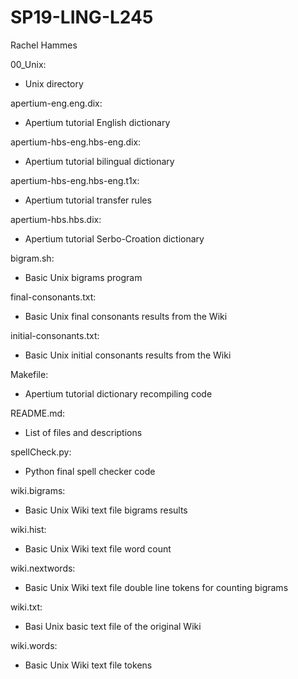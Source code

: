 # SP19-LING-L245
Rachel Hammes

00_Unix:
* Unix directory
 
apertium-eng.eng.dix:
* Apertium tutorial English dictionary
 
apertium-hbs-eng.hbs-eng.dix:
* Apertium tutorial bilingual dictionary
 
apertium-hbs-eng.hbs-eng.t1x:
* Apertium tutorial transfer rules
 
apertium-hbs.hbs.dix:
* Apertium tutorial Serbo-Croation dictionary
 
bigram.sh:
* Basic Unix bigrams program
 
final-consonants.txt:
* Basic Unix final consonants results from the Wiki 
 
initial-consonants.txt:
* Basic Unix initial consonants results from the Wiki 

Makefile:
* Apertium tutorial dictionary recompiling code
 
README.md:
* List of files and descriptions
 
spellCheck.py:
* Python final spell checker code

wiki.bigrams:
* Basic Unix Wiki text file bigrams results 

wiki.hist:
* Basic Unix Wiki text file word count
 
wiki.nextwords:
* Basic Unix Wiki text file double line tokens for counting bigrams
 
wiki.txt:
* Basi Unix basic text file of the original Wiki
 
wiki.words:
* Basic Unix Wiki text file tokens
 
